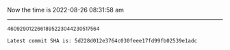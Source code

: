Now the time is 2022-08-26 08:31:58 am

---

<small>4609290122661895223044230517564</small>

```txt
Latest commit SHA is: 5d228d012e3764c030feee17fd99fb02539e1adc
```

